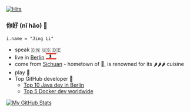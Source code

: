 [![Hits](https://hits.seeyoufarm.com/api/count/incr/badge.svg?url=https%3A%2F%2Fgithub.com%2Fthyrlian%2Fhit-counter&count_bg=%23F25BB5&title_bg=%2306F5D4&icon=&icon_color=%23E7E7E7&title=Hits&edge_flat=false)](https://github.com/thyrlian?tab=repositories)

### 你好 (nǐ hǎo) 👋

```
i.name = "Jing Li"
```

* speak 🇨🇳 🇺🇸 🇩🇪
* live in [Berlin](https://goo.gl/maps/BVf3ULuYYhdKXBW8A) <img src="https://github.com/thyrlian/thyrlian/blob/master/assets/images/Flag%20of%20Berlin.png?raw=true" width="28">
* come from [Sichuan](https://en.wikipedia.org/wiki/Sichuan) - hometown of 🐼, is renowned for its 🌶️🌶️🌶️ cuisine
* play 🏀
* Top GitHub developer 🥇
  * [Top 10 Java dev in Berlin](http://git-awards.com/users?city=berlin&language=java)
  * [Top 5 Docker dev worldwide](http://git-awards.com/users?language=dockerfile)

[![My GitHub Stats](https://github-readme-stats.vercel.app/api?username=thyrlian&count_private=true&show_icons=true&theme=blueberry)](https://github.com/thyrlian?tab=repositories)

<!--
**thyrlian/thyrlian** is a ✨ _special_ ✨ repository because its `README.md` (this file) appears on your GitHub profile.

Here are some ideas to get you started:

- 🔭 I’m currently working on ...
- 🌱 I’m currently learning ...
- 👯 I’m looking to collaborate on ...
- 🤔 I’m looking for help with ...
- 💬 Ask me about ...
- 📫 How to reach me: ...
- 😄 Pronouns: ...
- ⚡ Fun fact: ...
-->
